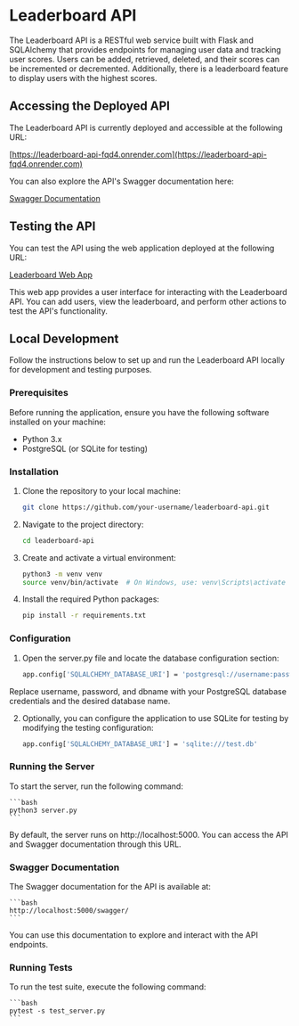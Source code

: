 # Leaderboard API

The Leaderboard API is a RESTful web service built with Flask and SQLAlchemy that provides endpoints for managing user data and tracking user scores. Users can be added, retrieved, deleted, and their scores can be incremented or decremented. Additionally, there is a leaderboard feature to display users with the highest scores.

## Accessing the Deployed API

The Leaderboard API is currently deployed and accessible at the following URL:

[https://leaderboard-api-fqd4.onrender.com](https://leaderboard-api-fqd4.onrender.com)

You can also explore the API's Swagger documentation here:

[Swagger Documentation](https://leaderboard-api-fqd4.onrender.com/swagger/)

## Testing the API

You can test the API using the web application deployed at the following URL:

[Leaderboard Web App](https://leaderboard-ui-ashy.vercel.app)

This web app provides a user interface for interacting with the Leaderboard API. You can add users, view the leaderboard, and perform other actions to test the API's functionality.

## Local Development

Follow the instructions below to set up and run the Leaderboard API locally for development and testing purposes.

### Prerequisites

Before running the application, ensure you have the following software installed on your machine:

- Python 3.x
- PostgreSQL (or SQLite for testing)

### Installation

1. Clone the repository to your local machine:

   ```bash
   git clone https://github.com/your-username/leaderboard-api.git
   ```

2. Navigate to the project directory:

    ```bash
    cd leaderboard-api
    ```

3. Create and activate a virtual environment:

    ```bash
    python3 -m venv venv
    source venv/bin/activate  # On Windows, use: venv\Scripts\activate
    ```

4. Install the required Python packages:

    ```bash
    pip install -r requirements.txt
    ```

### Configuration

1. Open the server.py file and locate the database configuration section:

    ```bash
    app.config['SQLALCHEMY_DATABASE_URI'] = 'postgresql://username:password@localhost/dbname'
    ```

Replace username, password, and dbname with your PostgreSQL database credentials and the desired database name.

2. Optionally, you can configure the application to use SQLite for testing by modifying the testing configuration:

    ```bash
    app.config['SQLALCHEMY_DATABASE_URI'] = 'sqlite:///test.db'
    ```

### Running the Server

To start the server, run the following command:

    ```bash
    python3 server.py
    ```

By default, the server runs on http://localhost:5000. You can access the API and Swagger documentation through this URL.

### Swagger Documentation

The Swagger documentation for the API is available at:

    ```bash
    http://localhost:5000/swagger/
    ```

You can use this documentation to explore and interact with the API endpoints.

### Running Tests

To run the test suite, execute the following command:

    ```bash
    pytest -s test_server.py
    ```